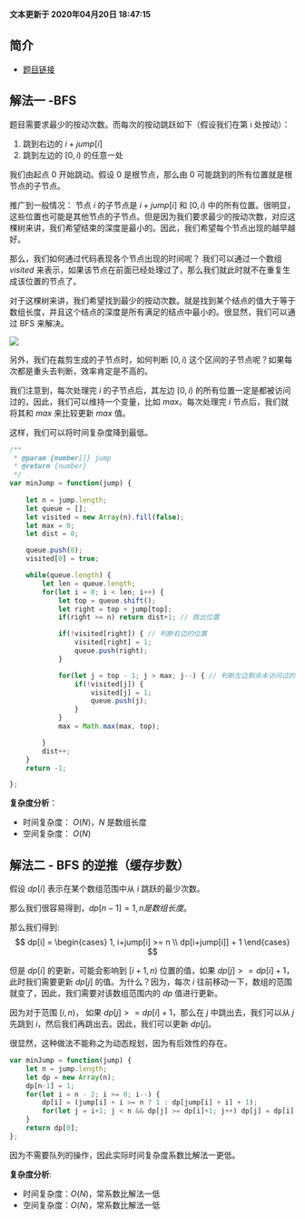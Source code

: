 **文本更新于 2020年04月20日 18:47:15**
## 简介
- [题目链接](https://leetcode-cn.com/problems/zui-xiao-tiao-yue-ci-shu/)

## 解法一 -BFS
题目需要求最少的按动次数。而每次的按动跳跃如下（假设我们在第 i 处按动）：
1. 跳到右边的 $i+jump[i]$
2. 跳到左边的 $[0, i)$ 的任意一处

我们由起点 $0$ 开始跳动。假设 $0$ 是根节点，那么由 $0$ 可能跳到的所有位置就是根节点的子节点。

推广到一般情况：
节点 $i$ 的子节点是 $i+jump[i]$ 和 $[0, i)$ 中的所有位置。很明显，这些位置也可能是其他节点的子节点。但是因为我们要求最少的按动次数，对应这棵树来讲，我们希望结束的深度是最小的。因此，我们希望每个节点出现的越早越好。

那么，我们如何通过代码表现各个节点出现的时间呢？
我们可以通过一个数组 $visited$ 来表示，如果该节点在前面已经处理过了，那么我们就此时就不在重复生成该位置的节点了。

对于这棵树来讲，我们希望找到最少的按动次数。就是找到某个结点的值大于等于数组长度，并且这个结点的深度是所有满足的结点中最小的。很显然，我们可以通过 BFS 来解决。

![](./images/LCP-9-1.jpg)

另外，我们在裁剪生成的子节点时，如何判断 $[0, i)$ 这个区间的子节点呢？如果每次都是重头去判断，效率肯定是不高的。

我们注意到，每次处理完 $i$ 的子节点后，其左边 $[0,i)$ 的所有位置一定是都被访问过的，因此，我们可以维持一个变量，比如 $max$。每次处理完 $i$ 节点后，我们就将其和 $max$ 来比较更新 $max$ 值。

这样，我们可以将时间复杂度降到最低。

```javascript
/**
 * @param {number[]} jump
 * @return {number}
 */
var minJump = function(jump) {
    
    let n = jump.length;
    let queue = [];
    let visited = new Array(n).fill(false);
    let max = 0;
    let dist = 0;

    queue.push(0);
    visited[0] = true;

    while(queue.length) {
        let len = queue.length;
        for(let i = 0; i < len; i++) {
            let top = queue.shift();
            let right = top + jump[top];
            if(right >= n) return dist+1; // 跳出位置

            if(!visited[right]) { // 判断右边的位置
                visited[right] = 1;
                queue.push(right);
            }

            for(let j = top - 1; j > max; j--) { // 判断左边剩余未访问过的位置
                if(!visited[j]) {
                    visited[j] = 1;
                    queue.push(j);
                }
            }
            max = Math.max(max, top);

        }
        dist++;
    }
    return -1;

};
```

**复杂度分析**：
- 时间复杂度： $O(N)$，$N$ 是数组长度
- 空间复杂度： $O(N)$

## 解法二 - BFS 的逆推（缓存步数）

假设 $dp[i]$ 表示在某个数组范围中从 $i$ 跳跃的最少次数。

那么我们很容易得到，$dp[n-1] = 1, n 是数组长度$。

那么我们得到:
$$
dp[i] = 
\begin{cases}
1, i+jump[i] >= n \\
dp[i+jump[i]] + 1
\end{cases}
$$

但是 $dp[i]$ 的更新，可能会影响到 $[i+1, n)$ 位置的值，如果 $dp[j] >= dp[i]+1$，此时我们需要更新 $dp[j]$ 的值。为什么？因为，每次 $i$ 往前移动一下，数组的范围就变了，因此，我们需要对该数组范围内的 $dp$ 值进行更新。

因为对于范围 $[i, n)$， 如果 $dp[j] >= dp[i]+1$，那么在 $j$ 中跳出去，我们可以从 $j$ 先跳到 $i$，然后我们再跳出去。因此，我们可以更新 $dp[j]$。

很显然，这种做法不能称之为动态规划，因为有后效性的存在。

```javascript
var minJump = function(jump) {
    let n = jump.length;
    let dp = new Array(n);
    dp[n-1] = 1;
    for(let i = n - 2; i >= 0; i--) {
        dp[i] = (jump[i] + i >= n ? 1 : dp[jump[i] + i] + 1);
        for(let j = i+1; j < n && dp[j] >= dp[i]+1; j++) dp[j] = dp[i] + 1;
    }
    return dp[0];
};
```

因为不需要队列的操作，因此实际时间复杂度系数比解法一更低。

**复杂度分析**:
- 时间复杂度：$O(N)$，常系数比解法一低
- 空间复杂度：$O(N)$，常系数比解法一低